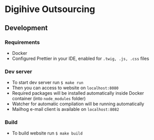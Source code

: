 # Digihive Outsourcing

## Development

### Requirements
* Docker
* Configured Prettier in your IDE, enabled for `.twig, .js, .css` files

### Dev server
* To start dev server run `$ make run`
* Then you can access to website on `localhost:8080`
* Required packages will be installed automatically inside Docker container (into `node_modules` folder)
* Watcher for automatic compilation will be running automatically
* Mailhog e-mail client is available on `localhost:8082`

### Build
* To build website run `$ make build`